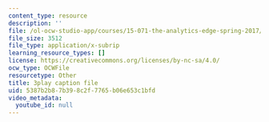 ```yaml
---
content_type: resource
description: ''
file: /ol-ocw-studio-app/courses/15-071-the-analytics-edge-spring-2017/5387b2b87b398c2f7765b06e653c1bfd_RS4Ol9PzxCM.srt
file_size: 3512
file_type: application/x-subrip
learning_resource_types: []
license: https://creativecommons.org/licenses/by-nc-sa/4.0/
ocw_type: OCWFile
resourcetype: Other
title: 3play caption file
uid: 5387b2b8-7b39-8c2f-7765-b06e653c1bfd
video_metadata:
  youtube_id: null
---
```

